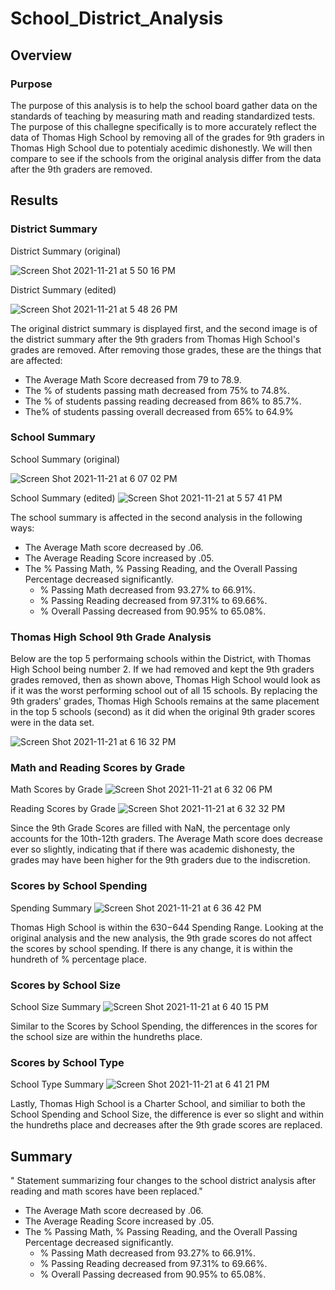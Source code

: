 # School_District_Analysis

## Overview 

### Purpose 
The purpose of this analysis is to help the school board gather data on the standards of teaching by measuring math and reading standardized tests. The purpose of this challegne specifically is to more accurately reflect the data of Thomas High School by removing all of the grades for 9th graders in Thomas High School due to potentialy acedimic dishonestly. We will then compare to see if the schools from the original analysis differ from the data after the 9th graders are removed. 

## Results

### District Summary 
District Summary (original) 

![Screen Shot 2021-11-21 at 5 50 16 PM](https://user-images.githubusercontent.com/92831268/142789385-a6eb9a70-02f3-46bb-a5e4-1a100dc29b30.png)

District Summary (edited)

![Screen Shot 2021-11-21 at 5 48 26 PM](https://user-images.githubusercontent.com/92831268/142789276-35cdde62-2965-4cde-b2c2-4015dc5bb752.png)

The original district summary is displayed first, and the second image is of the district summary after the 9th graders from Thomas High School's grades are removed. After removing those grades, these are the things that are affected: 
- The Average Math Score decreased from 79 to 78.9. 
- The % of students passing math decreased from 75% to 74.8%. 
- The % of students passing reading decreased from 86% to 85.7%. 
- The% of students passing overall decreased from 65% to 64.9%

### School Summary 
School Summary (original)

![Screen Shot 2021-11-21 at 6 07 02 PM](https://user-images.githubusercontent.com/92831268/142790541-ce67dd4d-476c-45d2-a356-3c81064cdbfd.png)

School Summary (edited)
![Screen Shot 2021-11-21 at 5 57 41 PM](https://user-images.githubusercontent.com/92831268/142789933-a56351bd-d87e-4c2d-a8a0-3298cd8cd82a.png)

The school summary is affected in the second analysis in the following ways: 
- The Average Math score decreased by .06. 
- The Average Reading Score increased by .05. 
- The % Passing Math, % Passing Reading, and the Overall Passing Percentage decreased significantly. 
  - % Passing Math decreased from 93.27% to 66.91%.
  - % Passing Reading decreased from 97.31% to 69.66%. 
  - % Overall Passing decreased from 90.95% to 65.08%.

### Thomas High School 9th Grade Analysis
Below are the top 5 performaing schools within the District, with Thomas High School being number 2. If we had removed and kept the 9th graders grades removed, then as shown above, Thomas High School would look as if it was the worst performing school out of all 15 schools. By replacing the 9th graders' grades, Thomas High Schools remains at the same placement in the top 5 schools (second) as it did when the original 9th grader scores were in the data set. 

![Screen Shot 2021-11-21 at 6 16 32 PM](https://user-images.githubusercontent.com/92831268/142791303-556722d7-b54f-43d6-afae-f0f0c77e9628.png)

### Math and Reading Scores by Grade 

Math Scores by Grade
![Screen Shot 2021-11-21 at 6 32 06 PM](https://user-images.githubusercontent.com/92831268/142792593-bc20a693-5767-4199-92aa-1f3f5b4c0731.png)

Reading Scores by Grade
![Screen Shot 2021-11-21 at 6 32 32 PM](https://user-images.githubusercontent.com/92831268/142792626-95f0276a-6b94-4576-9c31-e138c42bf249.png)

Since the 9th Grade Scores are filled with NaN, the percentage only accounts for the 10th-12th graders. The Average Math score does decrease ever so slightly, indicating that if there was academic dishonesty, the grades may have been higher for the 9th graders due to the indiscretion. 

### Scores by School Spending
Spending Summary
![Screen Shot 2021-11-21 at 6 36 42 PM](https://user-images.githubusercontent.com/92831268/142792955-37356f90-475f-4a9f-a90d-cec16244dda0.png)

Thomas High School is within the $630-$644 Spending Range. Looking at the original analysis and the new analysis, the 9th grade scores do not affect the scores by school spending. If there is any change, it is within the hundreth of % percentage place. 

### Scores by School Size 
School Size Summary 
![Screen Shot 2021-11-21 at 6 40 15 PM](https://user-images.githubusercontent.com/92831268/142793200-de81a329-cda9-41ca-8c2a-24ebce175b6a.png)

Similar to the Scores by School Spending, the differences in the scores for the school size are within the hundreths place. 

### Scores by School Type 
School Type Summary
![Screen Shot 2021-11-21 at 6 41 21 PM](https://user-images.githubusercontent.com/92831268/142793258-91a10585-519b-48a1-adec-db04d4325eb1.png)

Lastly, Thomas High School is a Charter School, and similiar to both the School Spending and School Size, the difference is ever so slight and within the hundreths place and decreases after the 9th grade scores are replaced. 

## Summary 
" Statement summarizing four changes to the school district analysis after reading and math scores have been replaced."
- The Average Math score decreased by .06. 
- The Average Reading Score increased by .05. 
- The % Passing Math, % Passing Reading, and the Overall Passing Percentage decreased significantly. 
  - % Passing Math decreased from 93.27% to 66.91%.
  - % Passing Reading decreased from 97.31% to 69.66%. 
  - % Overall Passing decreased from 90.95% to 65.08%.
